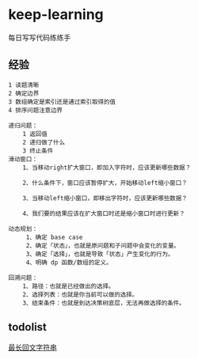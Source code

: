 # keep-learning
每日写写代码练练手

## 经验 
```
1 读题清晰
2 确定边界
3 数组确定是索引还是通过索引取得的值
4 排序问题注意边界

递归问题：
    1 返回值
    2 递归做了什么
    3 终止条件
滑动窗口：
    1、当移动right扩大窗口，即加入字符时，应该更新哪些数据？
    
    2、什么条件下，窗口应该暂停扩大，开始移动left缩小窗口？
    
    3、当移动left缩小窗口，即移出字符时，应该更新哪些数据？
    
    4、我们要的结果应该在扩大窗口时还是缩小窗口时进行更新？

动态规划：
     1、确定 base case
     2、确定「状态」，也就是原问题和子问题中会变化的变量。
     3、确定「选择」，也就是导致「状态」产生变化的行为。
     4、明确 dp 函数/数组的定义。

回溯问题：
    1、路径：也就是已经做出的选择。
    2、选择列表：也就是你当前可以做的选择。
    3、结束条件：也就是到达决策树底层，无法再做选择的条件。

```

## todolist
[最长回文字符串](https://leetcode-cn.com/problems/longest-palindromic-substring/solution/zui-chang-hui-wen-zi-chuan-by-leetcode-solution/)

